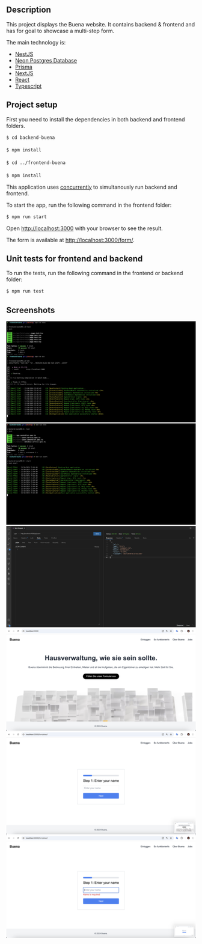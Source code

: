 ## Description

This project displays the Buena website. It contains backend & frontend and has for goal to showcase a multi-step form.

The main technology is:

- [NestJS](https://nestjs.com/)
- [Neon Postgres Database](https://console.neon.tech/)
- [Prisma](https://www.prisma.io/)
- [NextJS](https://nextjs.org/)
- [React](https://react.dev/)
- [Typescript](https://console.neon.tech/)

## Project setup

First you need to install the dependencies in both backend and frontend folders.

```bash
$ cd backend-buena

$ npm install

$ cd ../frontend-buena

$ npm install
```

This application uses [concurrently](https://www.npmjs.com/package/concurrently) to simultanously run backend and frontend.

To start the app, run the following command in the frontend folder:

```bash
$ npm run start
```

Open [http://localhost:3000](http://localhost:3000) with your browser to see the result.

The form is available at [http://localhost:3000/form/](http://localhost:3000/form/).

## Unit tests for frontend and backend

To run the tests, run the following command in the frontend or backend folder:

```bash
$ npm run test
```

## Screenshots

![start client](./assets/start_and_test_client.png)
![start server](./assets/start_and_test_server.png)
![GET request](./assets/GET_request.png)
![UI](./assets/ui_client.png)
![UI form step 1](./assets/ui_client_form_step1.png)
![UI form error](./assets/ui_client_form_error.png)
